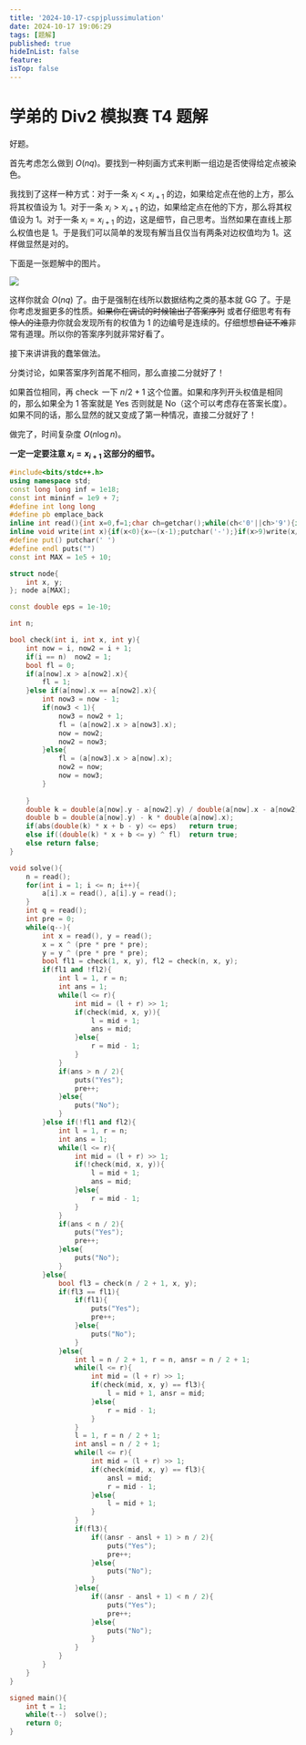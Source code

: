 ```yaml
---
title: '2024-10-17-cspjplussimulation'
date: 2024-10-17 19:06:29
tags: [题解]
published: true
hideInList: false
feature: 
isTop: false
---
```

# 学弟的 Div2 模拟赛 T4 题解

好题。

首先考虑怎么做到 $O(nq)$。要找到一种刻画方式来判断一组边是否使得给定点被染色。

我找到了这样一种方式：对于一条 $x_i < x_{i+1}$ 的边，如果给定点在他的上方，那么将其权值设为 1。对于一条 $x_i > x_{i+1}$ 的边，如果给定点在他的下方，那么将其权值设为 1。对于一条 $x_i = x_{i+1}$ 的边，这是细节，自己思考。当然如果在直线上那么权值也是 1。于是我们可以简单的发现有解当且仅当有两条对边权值均为 1。这样做显然是对的。


下面是一张题解中的图片。

![](https://WRuperD.github.io/post-images/1729163798070.bmp)

这样你就会 $O(nq)$ 了。由于是强制在线所以数据结构之类的基本就 GG 了。于是你考虑发掘更多的性质。~~如果你在调试的时候输出了答案序列~~ 或者仔细思考有~~有惊人的注意力~~你就会发现所有的权值为 1 的边编号是连续的。仔细想想~~自证不难~~非常有道理。所以你的答案序列就非常好看了。

接下来讲讲我的蠢笨做法。

分类讨论，如果答案序列首尾不相同，那么直接二分就好了！

如果首位相同，再 $\operatorname{check}$ 一下 $n/2+1$ 这个位置。如果和序列开头权值是相同的，那么如果全为 1 答案就是 Yes  否则就是 No（这个可以考虑存在答案长度）。如果不同的话，那么显然的就又变成了第一种情况，直接二分就好了！

做完了，时间复杂度 $O(n\log n)$。

**一定一定要注意 $x_i = x_{i+1}$ 这部分的细节。**

```cpp
#include<bits/stdc++.h>
using namespace std;
const long long inf = 1e18;
const int mininf = 1e9 + 7;
#define int long long
#define pb emplace_back
inline int read(){int x=0,f=1;char ch=getchar();while(ch<'0'||ch>'9'){if(ch=='-')f=-1;ch=getchar();}while(ch>='0'&&ch<='9'){x=(x<<1)+(x<<3)+(ch^48);ch=getchar();}return x*f;}
inline void write(int x){if(x<0){x=~(x-1);putchar('-');}if(x>9)write(x/10);putchar(x%10+'0');}
#define put() putchar(' ')
#define endl puts("")
const int MAX = 1e5 + 10;

struct node{
	int x, y;
}; node a[MAX];

const double eps = 1e-10;

int n;

bool check(int i, int x, int y){
	int now = i, now2 = i + 1;
	if(i == n)	now2 = 1;
	bool fl = 0;
	if(a[now].x > a[now2].x){
		fl = 1;
	}else if(a[now].x == a[now2].x){
		int now3 = now - 1;
		if(now3 < 1){
			now3 = now2 + 1;	
			fl = (a[now2].x > a[now3].x);
			now = now2;
			now2 = now3;
		}else{
			fl = (a[now3].x > a[now].x);
			now2 = now;
			now = now3;
		}
		
	}
	double k = double(a[now].y - a[now2].y) / double(a[now].x - a[now2].x);
	double b = double(a[now].y) - k * double(a[now].x);
	if(abs(double(k) * x + b - y) <= eps)	return true;
	else if((double(k) * x + b <= y) ^ fl)	return true;
	else return false;
}

void solve(){
	n = read();
	for(int i = 1; i <= n; i++){
		a[i].x = read(), a[i].y = read();
	}
	int q = read();
	int pre = 0;
	while(q--){
		int x = read(), y = read();
		x = x ^ (pre * pre * pre);
		y = y ^ (pre * pre * pre);
		bool fl1 = check(1, x, y), fl2 = check(n, x, y);
		if(fl1 and !fl2){
			int l = 1, r = n;
			int ans = 1;
			while(l <= r){
				int mid = (l + r) >> 1;
				if(check(mid, x, y)){
					l = mid + 1;
					ans = mid;
				}else{
					r = mid - 1;
				}
			}
			if(ans > n / 2){
				puts("Yes");
				pre++;
			}else{
				puts("No");
			}
		}else if(!fl1 and fl2){
			int l = 1, r = n;
			int ans = 1;
			while(l <= r){
				int mid = (l + r) >> 1;
				if(!check(mid, x, y)){
					l = mid + 1;
					ans = mid;
				}else{
					r = mid - 1;
				}
			}
			if(ans < n / 2){
				puts("Yes");
				pre++;
			}else{
				puts("No");
			}
		}else{
			bool fl3 = check(n / 2 + 1, x, y);
			if(fl3 == fl1){
				if(fl1){
					puts("Yes");
					pre++;
				}else{
					puts("No");
				}
			}else{
				int l = n / 2 + 1, r = n, ansr = n / 2 + 1;
				while(l <= r){
					int mid = (l + r) >> 1;
					if(check(mid, x, y) == fl3){
						l = mid + 1, ansr = mid;
					}else{
						r = mid - 1;
					}
				}
				l = 1, r = n / 2 + 1;
				int ansl = n / 2 + 1;
				while(l <= r){
					int mid = (l + r) >> 1;
					if(check(mid, x, y) == fl3){
						ansl = mid;
						r = mid - 1;
					}else{
						l = mid + 1;
					}
				}
				if(fl3){
					if((ansr - ansl + 1) > n / 2){
						puts("Yes");
						pre++;
					}else{
						puts("No");
					}
				}else{
					if((ansr - ansl + 1) < n / 2){
						puts("Yes");
						pre++;
					}else{
						puts("No");
					}
				}
			}
		}
	}
}

signed main(){
	int t = 1;
	while(t--)	solve();
	return 0;
}
```